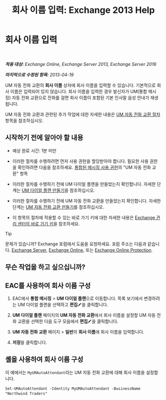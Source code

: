 ﻿---
title: '회사 이름 입력: Exchange 2013 Help'
TOCTitle: 회사 이름 입력
ms:assetid: a0e7cb24-0f55-442d-8ae2-21b177940b78
ms:mtpsurl: https://technet.microsoft.com/ko-kr/library/Ee423549(v=EXCHG.150)
ms:contentKeyID: 50556054
ms.date: 05/22/2018
mtps_version: v=EXCHG.150
ms.translationtype: MT
---

# 회사 이름 입력

 

_**적용 대상:** Exchange Online, Exchange Server 2013, Exchange Server 2016_

_**마지막으로 수정된 항목:** 2013-04-19_

UM 자동 전화 교환의 **회사 이름** 상자에 회사 이름을 입력할 수 있습니다. 기본적으로 회사 이름은 입력되어 있지 않습니다. 회사 이름을 입력한 경우 발신자가 UM(통합 메시징) 자동 전화 교환으로 전화를 걸면 회사 이름이 포함된 기본 인사말 음성 안내가 재생됩니다.

UM 자동 전화 교환과 관련된 추가 작업에 대한 자세한 내용은 [UM 자동 전화 교환 절차](um-auto-attendant-procedures-exchange-2013-help.md) 항목을 참조하십시오.

## 시작하기 전에 알아야 할 내용

  - 예상 완료 시간: 1분 미만

  - 이러한 절차를 수행하려면 먼저 사용 권한을 할당받아야 합니다. 필요한 사용 권한을 확인하려면 다음을 참조하세요. [통합된 메시징 사용 권한](unified-messaging-permissions-exchange-2013-help.md)의 "UM 자동 전화 교환" 항목

  - 이러한 절차를 수행하기 전에 UM 다이얼 플랜을 만들었는지 확인합니다. 자세한 단계는 [UM 다이얼 플랜 만들기](https://docs.microsoft.com/ko-kr/exchange/voice-mail-unified-messaging/connect-voice-mail-system/create-um-dial-plan)을 참조하십시오.

  - 이러한 절차를 수행하기 전에 UM 자동 전화 교환을 만들었는지 확인합니다. 자세한 단계는 [UM 자동 전화 교환 만들기](https://docs.microsoft.com/ko-kr/exchange/voice-mail-unified-messaging/automatically-answer-and-route-calls/create-a-um-auto-attendant)를 참조하십시오.

  - 이 항목의 절차에 적용할 수 있는 바로 가기 키에 대한 자세한 내용은 [Exchange 관리 센터의 바로 가기 키](keyboard-shortcuts-in-the-exchange-admin-center-exchange-online-protection-help.md)을 참조하세요.


> [!TIP]
> 문제가 있습니까? Exchange 포럼에서 도움을 요청하세요. 포럼 주소는 다음과 같습니다. <A href="https://go.microsoft.com/fwlink/p/?linkid=60612">Exchange Server</A>, <A href="https://go.microsoft.com/fwlink/p/?linkid=267542">Exchange Online</A>, 또는 <A href="https://go.microsoft.com/fwlink/p/?linkid=285351">Exchange Online Protection</A>.



## 무슨 작업을 하고 싶으십니까?

## EAC를 사용하여 회사 이름 구성

1.  EAC에서 **통합 메시징** \> **UM 다이얼 플랜**으로 이동합니다. 목록 보기에서 변경하려는 UM 다이얼 플랜을 선택하고 **편집**![편집 아이콘](images/JJ218640.6f53ccb2-1f13-4c02-bea0-30690e6ea71d(EXCHG.150).gif "편집 아이콘")을 클릭합니다.

2.  **UM 다이얼 플랜** 페이지의 **UM 자동 전화 교환**에서 회사 이름을 설정할 UM 자동 전화 교환을 선택한 다음 도구 모음에서 **편집**![편집 아이콘](images/JJ218640.6f53ccb2-1f13-4c02-bea0-30690e6ea71d(EXCHG.150).gif "편집 아이콘")을 클릭합니다.

3.  **UM 자동 전화 교환** 페이지 \> **일반**의 **회사 이름**에 회사 이름을 입력합니다.

4.  **저장**을 클릭합니다.

## 셸을 사용하여 회사 이름 구성

이 예에서는 `MyUMAutoAttendant`라는 UM 자동 전화 교환에 대해 회사 이름을 설정합니다.

    Set-UMAutoAttendant -Identity MyUMAutoAttendant -BusinessName "Northwind Traders"

